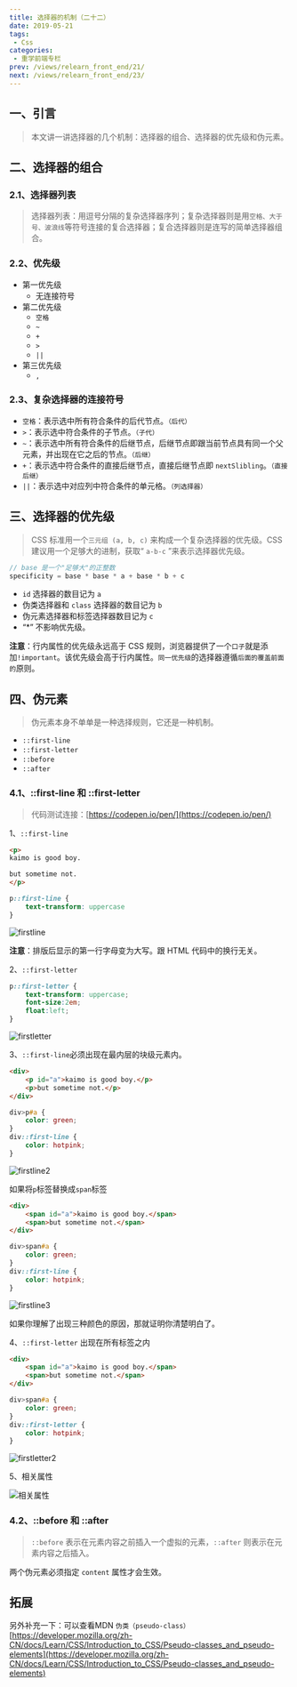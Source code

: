 ```yaml
---
title: 选择器的机制（二十二）
date: 2019-05-21
tags:
 - Css
categories:
 - 重学前端专栏
prev: /views/relearn_front_end/21/
next: /views/relearn_front_end/23/
---
```


## 一、引言

> 本文讲一讲选择器的几个机制：选择器的组合、选择器的优先级和伪元素。

## 二、选择器的组合

### 2.1、选择器列表

> 选择器列表：用逗号分隔的复杂选择器序列；复杂选择器则是用`空格、大于号、波浪线`等符号连接的复合选择器；复合选择器则是连写的简单选择器组合。

### 2.2、优先级

- 第一优先级
  + 无连接符号
- 第二优先级
  + `空格`
  + `~`
  + `+`
  + `>`
  + `||`
- 第三优先级
  + `,`

### 2.3、复杂选择器的连接符号

- `空格`：表示选中所有符合条件的后代节点。`（后代）`
- `>`：表示选中符合条件的子节点。`（子代）`
- `~`：表示选中所有符合条件的后继节点，后继节点即跟当前节点具有同一个父元素，并出现在它之后的节点。`（后继）`
- `+`：表示选中符合条件的直接后继节点，直接后继节点即 `nextSlibling`。`（直接后继）`
- `||`：表示选中对应列中符合条件的单元格。`（列选择器）`

## 三、选择器的优先级

> CSS 标准用一个`三元组 (a, b, c)` 来构成一个复杂选择器的优先级。CSS 建议用一个足够大的进制，获取“ `a-b-c` ”来表示选择器优先级。

```js
// base 是一个"足够大"的正整数
specificity = base * base * a + base * b + c
```

- `id` 选择器的数目记为 `a`
- 伪类选择器和 `class` 选择器的数目记为 `b`
- 伪元素选择器和标签选择器数目记为 `c`
- “*” 不影响优先级。

**注意**：行内属性的优先级永远高于 CSS 规则，浏览器提供了一个`口子`就是添加`!important`。该优先级会高于行内属性。`同一优先级`的选择器遵循`后面的覆盖前面的`原则。

## 四、伪元素

> 伪元素本身不单单是一种选择规则，它还是一种机制。

- `::first-line`
- `::first-letter`
- `::before`
- `::after`

### 4.1、::first-line 和 ::first-letter

> 代码测试连接：[https://codepen.io/pen/](https://codepen.io/pen/)

1、`::first-line`

```html
<p>
kaimo is good boy.

but sometime not.
</p>
```

```css
p::first-line {
    text-transform: uppercase
}
```

![firstline](./img22/firstline.png)

**注意**：排版后显示的第一行字母变为大写。跟 HTML 代码中的换行无关。

2、`::first-letter`

```css
p::first-letter {
    text-transform: uppercase;
    font-size:2em;
    float:left;
}
```

![firstletter](./img22/firstletter.png)

3、`::first-line`必须出现在最内层的块级元素内。

```html
<div>
    <p id="a">kaimo is good boy.</p>
    <p>but sometime not.</p>
</div>
```

```css
div>p#a {
    color: green;
}
div::first-line {
    color: hotpink;
}
```

![firstline2](./img22/firstline2.png)

如果将`p`标签替换成`span`标签

```html
<div>
    <span id="a">kaimo is good boy.</span>
    <span>but sometime not.</span>
</div>
```

```css
div>span#a {
    color: green;
}
div::first-line {
    color: hotpink;
}
```

![firstline3](./img22/firstline3.png)

如果你理解了出现三种颜色的原因，那就证明你清楚明白了。

4、`::first-letter` 出现在所有标签之内

```html
<div>
    <span id="a">kaimo is good boy.</span>
    <span>but sometime not.</span>
</div>
```

```css
div>span#a {
    color: green;
}
div::first-letter {
    color: hotpink;
}
```

![firstletter2](./img22/firstletter2.png)

5、相关属性

![相关属性](https://static001.geekbang.org/resource/image/6e/48/6e050ee9f7a0b1657388271cceb0c548.png)

### 4.2、::before 和 ::after

> `::before` 表示在元素内容之前插入一个虚拟的元素，`::after` 则表示在元素内容之后插入。

两个伪元素必须指定 `content` 属性才会生效。

## 拓展

另外补充一下：可以查看MDN `伪类（pseudo-class）`[https://developer.mozilla.org/zh-CN/docs/Learn/CSS/Introduction_to_CSS/Pseudo-classes_and_pseudo-elements](https://developer.mozilla.org/zh-CN/docs/Learn/CSS/Introduction_to_CSS/Pseudo-classes_and_pseudo-elements)